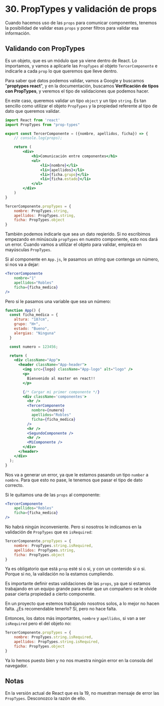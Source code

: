 # 30. PropTypes y validación de props

Cuando hacemos uso de las `props` para comunicar componentes, tenemos la posibilidad de validar esas `props` y poner filtros para validar esa
información.

## Validando con PropTypes

Es un objeto, que es un módulo que ya viene dentro de React. Lo importamos, y vamos a aplicarle las `PropTypes` al objeto
`TercerComponente` e indicarle a cada `prop` lo que queremos que lleve dentro.

Para saber qué datos podemos validar, vamos a Google y buscamos "**proptypes react**", y en la documentación, buscamos
**Verificación de tipos con PropTypes**, y veremos el tipo de validaciones que podemos hacer.

En este caso, queremos validar un tipo `object` y un tipo `string`. Es tan sencillo como utilizar el objeto `PropTypes` y la propiedad referente
al tipo de dato que queremos validar.

```jsx
import React from 'react'
import PropTypes from "prop-types"

export const TercerComponente = ({nombre, apellidos, ficha}) => {
    // console.log(props);

    return (
        <div>
            <h1>Comunicación entre componentes</h1>
            <ul>
                <li>{nombre}</li>
                <li>{apellidos}</li>
                <li>{ficha.grupo}</li>
                <li>{ficha.estado}</li>
            </ul>
        </div>
    )
}

TercerComponente.propTypes = {
    nombre: PropTypes.string,
    apellidos: PropTypes.string,
    ficha: PropTypes.object
}
```

También podemos indicarle que sea un dato reqierido. Si no escribimos empezando en minúscula `propTypes` en nuestro componente, esto nos dará
un error. Cuando vamos a utilizar el objeto para validar, empieza en mayúsculas `PropTypes`.

Si al componente en `App.js`, le pasamos un string que contenga un número, si nos va a dejar:

```jsx
<TercerComponente 
    nombre="1" 
    apellidos="Robles" 
    ficha={ficha_medica} 
/>
```

Pero si le pasamos una variable que sea un número:

```jsx
function App() {
  const ficha_medica = {
    altura: "187cm",
    grupo: "H+",
    estado: "Bueno",
    alergias: "Ninguna"
  }

  const numero = 123456;

  return (
    <div className="App">
      <header className="App-header">
        <img src={logo} className="App-logo" alt="logo" />
        <p>
          Bienvenido al master en react!!
        </p>

        {/* Cargar mi primer componente */}
        <div className='componentes'>
          <hr />
          <TercerComponente 
            nombre={numero} 
            apellidos="Robles" 
            ficha={ficha_medica} 
          />
          <hr />
          <SegundoComponente />
          <hr />
          <MiComponente />
        </div>
      </header>
    </div>
  );
}
```

Nos va a generar un error, ya que le estamos pasando un tipo `number` a `nombre`. Para que esto no pase, le tenemos que pasar el tipo de dato
correcto.

Si le quitamos una de las `props` al componente:

```jsx
<TercerComponente 
    apellidos="Robles" 
    ficha={ficha_medica} 
/>
```

No habrá ningún inconveniente. Pero si nosotros le indicamos en la validación de `PropTypes` que es `isRequired`:

```jsx
TercerComponente.propTypes = {
    nombre: PropTypes.string.isRequired,
    apellidos: PropTypes.string,
    ficha: PropTypes.object
}
```

Ya es obligatorio que está `prop` esté si o si, y con un contenido si o si. Porque si no, la validación no la estamos cumpliendo.

Es importante definir estas validaciones de las `props`, ya que si estamos trabajando en un equipo grande para evitar que un compañero se le
olvide pasar cierta propiedad a cierto componente.

En un proyecto que estemos trabajando nosotros solos, a lo mejor no hacen falta. ¿Es recomendable tenerlo? Sí, pero no hace falta.

Entonces, los datos más importantes, `nombre` y `apellidos`, si van a ser `isRequired` pero el del objeto no:

```jsx
TercerComponente.propTypes = {
    nombre: PropTypes.string.isRequired,
    apellidos: PropTypes.string.isRequired,
    ficha: PropTypes.object
}
```

Ya lo hemos puesto bien y no nos muestra ningún error en la consola del navegador.

## Notas

En la versión actual de React que es la 19, no muestran mensaje de error las `PropTypes`. Desconozco la razón de ello.